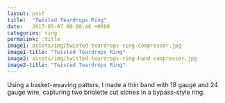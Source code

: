 ```yaml
---
layout: post
title:  "Twisted Teardrops Ring"
date:   2017-05-07 00:08:46 +0000
categories: ring
permalink: :title
image1: assets/img/twisted-teardrops-ring-compressor.jpg
image1-title: "Twisted Teardrops Ring"
image2: assets/img/twisted-teardrops-ring-hand-compressor.jpg
image2-title: "Twisted Teardrops Ring"
---
```

Using a basket-weaving patters, I made a thin band with 18 gauge and 24 gauge wire, capturing two briolette cut stones in a bypass-style ring.